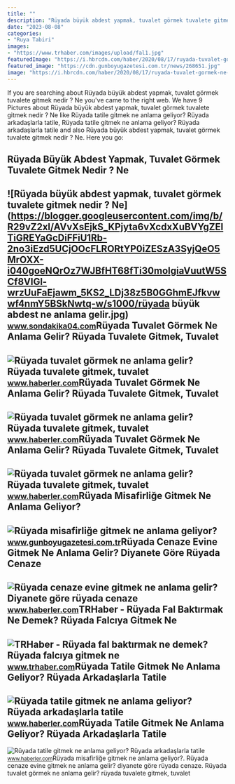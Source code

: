 ```yaml
---
title: ""
description: "Rüyada büyük abdest yapmak, tuvalet görmek tuvalete gitmek nedir ? ne"
date: "2023-08-08"
categories:
- "Ruya Tabiri"
images:
- "https://www.trhaber.com/images/upload/fal1.jpg"
featuredImage: "https://i.hbrcdn.com/haber/2020/08/17/ruyada-tuvalet-gormek-ne-anlama-gelir-ruyada-13514342_1518_m.jpg"
featured_image: "https://cdn.gunboyugazetesi.com.tr/news/268651.jpg"
image: "https://i.hbrcdn.com/haber/2020/08/17/ruyada-tuvalet-gormek-ne-anlama-gelir-ruyada-13514342_4348_m.jpg"
---
```


If you are searching about Rüyada büyük abdest yapmak, tuvalet görmek tuvalete gitmek nedir ? Ne you've came to the right web. We have 9 Pictures about Rüyada büyük abdest yapmak, tuvalet görmek tuvalete gitmek nedir ? Ne like Rüyada tatile gitmek ne anlama geliyor? Rüyada arkadaşlarla tatile, Rüyada tatile gitmek ne anlama geliyor? Rüyada arkadaşlarla tatile and also Rüyada büyük abdest yapmak, tuvalet görmek tuvalete gitmek nedir ? Ne. Here you go:

Rüyada Büyük Abdest Yapmak, Tuvalet Görmek Tuvalete Gitmek Nedir ? Ne
---------------------------------------------------------------------

 ![Rüyada büyük abdest yapmak, tuvalet görmek tuvalete gitmek nedir ? Ne](https://blogger.googleusercontent.com/img/b/R29vZ2xl/AVvXsEjkS_KPjyta6vXcdxXuBVYgZEITiGREYaGcDiFFiU1Rb-2no3iEzd5UCjOOcFLRORtYP0iZESzA3SyjQeO5MrOXX-i040goeNQrOz7WJBfHT68fTi30moIgiaVuutW5SCf8VIGl-wrzUuFaEjawm_5KS2_LDj38z5B0GGhmEJfkvwwf4nmY5BSkNwtq-w/s1000/rüyada büyük abdest ne anlama gelir.jpg) <small>www.sondakika04.com</small>Rüyada Tuvalet Görmek Ne Anlama Gelir? Rüyada Tuvalete Gitmek, Tuvalet
----------------------------------------------------------------------

 ![Rüyada tuvalet görmek ne anlama gelir? Rüyada tuvalete gitmek, tuvalet](https://i.hbrcdn.com/haber/2020/08/17/ruyada-tuvalet-gormek-ne-anlama-gelir-ruyada-13514342_4348_m.jpg) <small>www.haberler.com</small>Rüyada Tuvalet Görmek Ne Anlama Gelir? Rüyada Tuvalete Gitmek, Tuvalet
----------------------------------------------------------------------

 ![Rüyada tuvalet görmek ne anlama gelir? Rüyada tuvalete gitmek, tuvalet](https://i.hbrcdn.com/haber/2020/08/17/ruyada-tuvalet-gormek-ne-anlama-gelir-ruyada-13514342_1518_m.jpg) <small>www.haberler.com</small>Rüyada Tuvalet Görmek Ne Anlama Gelir? Rüyada Tuvalete Gitmek, Tuvalet
----------------------------------------------------------------------

 ![Rüyada tuvalet görmek ne anlama gelir? Rüyada tuvalete gitmek, tuvalet](https://i.hbrcdn.com/haber/2020/08/17/ruyada-tuvalet-gormek-ne-anlama-gelir-ruyada-13514342_1504_amp.jpg) <small>www.haberler.com</small>Rüyada Misafirliğe Gitmek Ne Anlama Geliyor?
--------------------------------------------

 ![Rüyada misafirliğe gitmek ne anlama geliyor?](https://cdn.gunboyugazetesi.com.tr/news/268651.jpg) <small>www.gunboyugazetesi.com.tr</small>Rüyada Cenaze Evine Gitmek Ne Anlama Gelir? Diyanete Göre Rüyada Cenaze
-----------------------------------------------------------------------

 ![Rüyada cenaze evine gitmek ne anlama gelir? Diyanete göre rüyada cenaze](https://i.hbrcdn.com/haber/2022/09/28/ruyada-cenaze-evine-gitmek-ne-anlama-gelir-15316438_2249_amp.jpg) <small>www.haberler.com</small>TRHaber - Rüyada Fal Baktırmak Ne Demek? Rüyada Falcıya Gitmek Ne
-----------------------------------------------------------------

 ![TRHaber - Rüyada fal baktırmak ne demek? Rüyada falcıya gitmek ne](https://www.trhaber.com/images/upload/fal1.jpg) <small>www.trhaber.com</small>Rüyada Tatile Gitmek Ne Anlama Geliyor? Rüyada Arkadaşlarla Tatile
------------------------------------------------------------------

 ![Rüyada tatile gitmek ne anlama geliyor? Rüyada arkadaşlarla tatile](https://i.hbrcdn.com/haber/2022/10/07/ruyada-tatile-gitmek-ne-anlama-geliyor-ruyada-15341341_5738_m.jpg) <small>www.haberler.com</small>Rüyada Tatile Gitmek Ne Anlama Geliyor? Rüyada Arkadaşlarla Tatile
------------------------------------------------------------------

 ![Rüyada tatile gitmek ne anlama geliyor? Rüyada arkadaşlarla tatile](https://i.hbrcdn.com/haber/2022/10/07/ruyada-tatile-gitmek-ne-anlama-geliyor-ruyada-15341341_2677_amp.jpg) <small>www.haberler.com</small>Rüyada misafirliğe gitmek ne anlama geliyor?. Rüyada cenaze evine gitmek ne anlama gelir? diyanete göre rüyada cenaze. Rüyada tuvalet görmek ne anlama gelir? rüyada tuvalete gitmek, tuvalet
